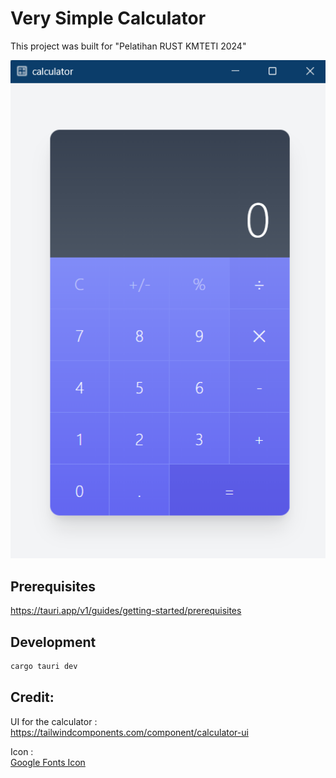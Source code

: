 # Very Simple Calculator

This project was built for "Pelatihan RUST KMTETI 2024"

<img src="./asset/preview.png" alt="preview app" width="600"/>

## Prerequisites
https://tauri.app/v1/guides/getting-started/prerequisites

## Development
```sh
cargo tauri dev
```

## Credit:

UI for the calculator :\
https://tailwindcomponents.com/component/calculator-ui

Icon :\
[Google Fonts Icon](https://fonts.google.com/icons?selected=Material+Symbols+Outlined:calculate:FILL@0;wght@400;GRAD@0;opsz@24&icon.query=calculate&icon.size=24&icon.color=%23e8eaed)
